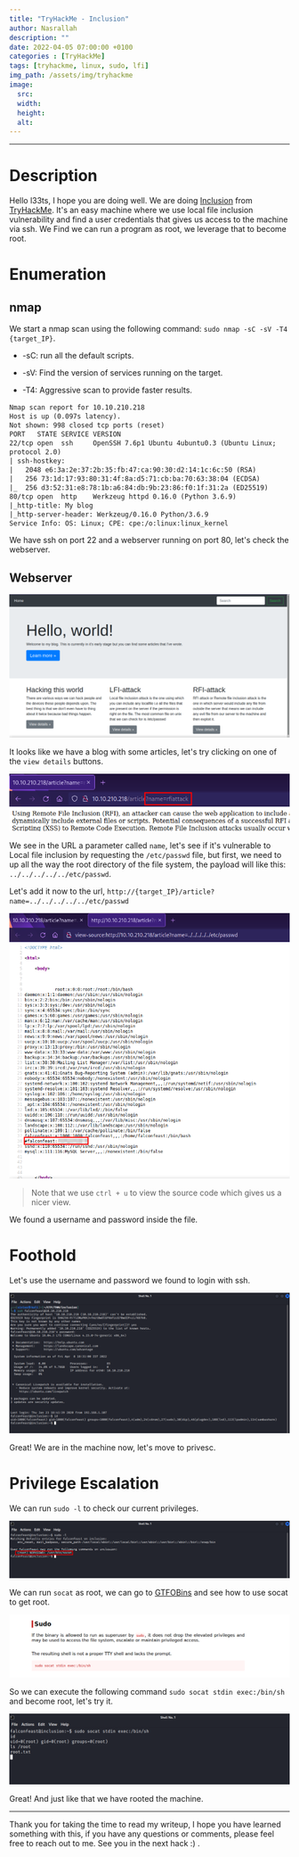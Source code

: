 ```yaml
---
title: "TryHackMe - Inclusion"
author: Nasrallah
description: ""
date: 2022-04-05 07:00:00 +0100
categories : [TryHackMe]
tags: [tryhackme, linux, sudo, lfi]
img_path: /assets/img/tryhackme
image:
  src:
  width:
  height:
  alt:
---
```


<div align="center"> <script src="https://tryhackme.com/badge/367641"></script> </div>

---


# **Description**

Hello l33ts, I hope you are doing well. We are doing [Inclusion](https://tryhackme.com/room/inclusion) from [TryHackMe](https://tryhackme.com). It's an easy machine where we use local file inclusion vulnerability and find a user credentials that gives us access to the machine via ssh. We Find we can run a program as root, we leverage that to become root.

# **Enumeration**
## nmap

We start a nmap scan using the following command: `sudo nmap -sC -sV -T4 {target_IP}`.

- -sC: run all the default scripts.

- -sV: Find the version of services running on the target.

- -T4: Aggressive scan to provide faster results.

```Terminal
Nmap scan report for 10.10.210.218
Host is up (0.097s latency).
Not shown: 998 closed tcp ports (reset)
PORT   STATE SERVICE VERSION
22/tcp open  ssh     OpenSSH 7.6p1 Ubuntu 4ubuntu0.3 (Ubuntu Linux; protocol 2.0)
| ssh-hostkey:
|   2048 e6:3a:2e:37:2b:35:fb:47:ca:90:30:d2:14:1c:6c:50 (RSA)
|   256 73:1d:17:93:80:31:4f:8a:d5:71:cb:ba:70:63:38:04 (ECDSA)
|_  256 d3:52:31:e8:78:1b:a6:84:db:9b:23:86:f0:1f:31:2a (ED25519)
80/tcp open  http    Werkzeug httpd 0.16.0 (Python 3.6.9)
|_http-title: My blog
|_http-server-header: Werkzeug/0.16.0 Python/3.6.9
Service Info: OS: Linux; CPE: cpe:/o:linux:linux_kernel
```

We have ssh on port 22 and a webserver running on port 80, let's check the webserver.

## Webserver

![](/assets/img/tryhackme/inclusion/i1.png)

It looks like we have a blog with some articles, let's try clicking on one of the `view details` buttons.

![](/assets/img/tryhackme/inclusion/i2.png)

We see in the URL a parameter called `name`, let's see if it's vulnerable to Local file inclusion by requesting the `/etc/passwd` file, but first, we need to up all the way the root directory of the file system, the payload will like this: `../../../../../etc/passwd`.

Let's add it now to the url, `http://{target_IP}/article?name=../../../../../etc/passwd`

![](/assets/img/tryhackme/inclusion/i3.png)

>Note that we use `ctrl + u` to view the source code which gives us a nicer view.

We found a username and password inside the file.


# **Foothold**

Let's use the username and password we found to login with ssh.

![](/assets/img/tryhackme/inclusion/i4.png)

Great! We are in the machine now, let's move to privesc.

# **Privilege Escalation**

We can run `sudo -l` to check our current privileges.

![](/assets/img/tryhackme/inclusion/i5.png)

We can run `socat` as root, we can go to [GTFOBins](https://gtfobins.github.io/) and see how to use socat to get root.

![](/assets/img/tryhackme/inclusion/i6.png)

So we can execute the following command `sudo socat stdin exec:/bin/sh` and become root, let's try it.

![](/assets/img/tryhackme/inclusion/i7.png)

Great! And just like that we have rooted the machine.

---

Thank you for taking the time to read my writeup, I hope you have learned something with this, if you have any questions or comments, please feel free to reach out to me. See you in the next hack :) .
